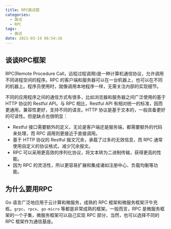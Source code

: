```yaml
---
title: RPC面试题
categories:
  - 面试
  - RPC
tags:
  - 面试
date: 2021-03-19 06:54:16
---
```


## 谈谈RPC框架

RPC(Remote Procedure Call，远程过程调用)是一种计算机通信协议，允许调用不同进程空间的程序。RPC 的客户端和服务器可以在一台机器上，也可以在不同的机器上。程序员使用时，就像调用本地程序一样，无需关注内部的实现细节。

不同的应用程序之间的通信方式有很多，比如浏览器和服务器之间广泛使用的基于 HTTP 协议的 Restful API。与 RPC 相比，Restful API 有相对统一的标准，因而更通用，兼容性更好，支持不同的语言。HTTP 协议是基于文本的，一般具备更好的可读性。但是缺点也很明显：

- Restful 接口需要额外的定义，无论是客户端还是服务端，都需要额外的代码来处理，而 RPC 调用则更接近于直接调用。
- 基于 HTTP 协议的 Restful 报文冗余，承载了过多的无效信息，而 RPC 通常使用自定义的协议格式，减少冗余报文。
- RPC 可以采用更高效的序列化协议，将文本转为二进制传输，获得更高的性能。
- 因为 RPC 的灵活性，所以更容易扩展和集成诸如注册中心、负载均衡等功能。

## 为什么要用RPC

Go 语言广泛地应用于云计算和微服务，成熟的 RPC 框架和微服务框架汗牛充栋。`grpc`、`rpcx`、`go-micro` 等都是非常成熟的框架。一般而言，RPC 是微服务框架的一个子集，微服务框架可以自己实现 RPC 部分，当然，也可以选择不同的 RPC 框架作为通信基座。

